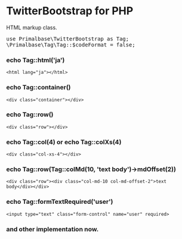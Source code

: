 TwitterBootstrap for PHP
=========================

HTML markup class.

<pre>
use Primalbase\TwitterBootstrap as Tag;
\Primalbase\Tag\Tag::$codeFormat = false;
</pre>

### echo Tag::html('ja') ###

`<html lang="ja"></html>`

### echo Tag::container() ###

`<div class="container"></div>`

### echo Tag::row() ###

`<div class="row"></div>`

### echo Tag::col(4) or echo Tag::colXs(4) ###

`<div class="col-xs-4"></div>`

### echo Tag::row(Tag::colMd(10, 'text body')->mdOffset(2)) ###

`<div class="row"><div class="col-md-10 col-md-offset-2">text body</div></div>`

### echo Tag::formTextRequired('user') ###

`<input type="text" class="form-control" name="user" required>`

### and other implementation now. ###